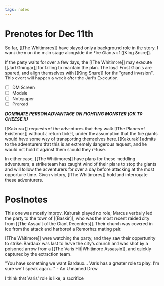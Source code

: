 ```yaml
---
tags: notes
---
```

# Prenotes for Dec 11th
So far, [[The Whitimores]] have played only a background role in the story. I want them on the main stage alongside the Fire Giants of [[King Snure]].

If the party waits for over a few days, the [[The Whitimore]] may execute [[Jarl Grungar]] for failing to maintain the plan. The loyal Frost Giants are spared, and align themselves with [[King Snure]] for the "grand invasion". This event will happen a week after the Jarl's Execution.

- [ ] DM Screen
- [ ] Module
- [ ] Notepaper
- [ ] Preread

***DOMINATE PERSON ADVANTAGE ON FIGHTING MONSTER (OK TO CHEESE!!!)***

[[Kakurak]] requests of the adventures that they walk [[The Planes of Existence]] without a return ticket, under the assumption that the fire giants would have some way of transporting themselves here. [[Kakurak]] admits to the adventurers that this is an extremely dangerous request, and he would not hold it against them should they refuse.

In either case, [[The Whitimores]] have plans for these meddling adventurers; a strike team has caught wind of their plans to stop the giants and will follow the adventurers for over a day before attacking at the most opportune time. Given victory, [[The Whitimores]] hold and interrogate these adventurers.

# Postnotes
This one was mostly improv. Kakurak played no role; Marcus verbally led the party to the town of [[Baskin]], who was the most recent raided city from [[The Assault of the Giant Decenters]]. Their church was covered in ice from the attack and harbored a Remorhaz mating pair.

[[The Whitimore]] were watching the party, and they saw their opportunity to strike. Bardaux was last to leave the city's church and was shot by a poisoned arrow from a [[The Varis Hit|Whitimore Assassin]], and quickly captured by the extraction team.

"You have something we want Bardaux... Varis has a greater role to play. I'm sure we'll speak again..." - An Unnamed Drow

I think that Varis' role is like, a sacrifice